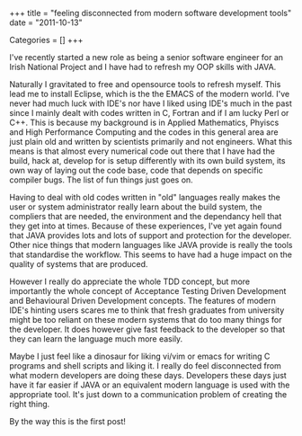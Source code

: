 +++
title = "feeling disconnected from modern software development tools"
date = "2011-10-13"

Categories = []
+++

I've recently started a new role as being a senior software engineer
for an Irish National Project and I have had to refresh my OOP skills
with JAVA.

Naturally I gravitated to free and opensource tools to refresh
myself. This lead me to install Eclipse, which is the the EMACS of the
modern world. I've never had much luck with IDE's nor have I liked
using IDE's much in the past since I mainly dealt with codes written
in C, Fortran and if I am lucky Perl or C++. This is because my
background is in Applied Mathematics, Phyiscs and High Performance
Computing and the codes in this general area are just plain old and
written by scientists primarily and not engineers. What this means is
that almost every numerical code out there that I have had the build,
hack at, develop for is setup differently with its own build system,
its own way of laying out the code base, code that depends on specific
compiler bugs. The list of fun things just goes on.

Having to deal with old codes written in "old" languages really makes
the user or system administrator really learn about the build system,
the compliers that are needed, the environment and the dependancy hell
that they get into at times. Because of these experiences, I've yet
again found that JAVA provides lots and lots of support and protection
for the developer. Other nice things that modern languages like JAVA
provide is really the tools that standardise the workflow. This seems
to have had a huge impact on the quality of systems that are produced.

However I really do appreciate the whole TDD concept, but more
importantly the whole concept of Acceptance Testing Driven Development
and Behavioural Driven Development concepts. The features of modern
IDE's hinting users scares me to think that fresh graduates from
university might be too reliant on these modern systems that do too
many things for the developer. It does however give fast feedback to
the developer so that they can learn the language much more easily.

Maybe I just feel like a dinosaur for liking vi/vim or emacs for
writing C programs and shell scripts and liking it. I really do feel
disconnected from what modern developers are doing these
days. Developers these days just have it far easier if JAVA or an
equivalent modern language is used with the appropriate tool. It's
just down to a communication problem of creating the right thing.

By the way this is the first post!

